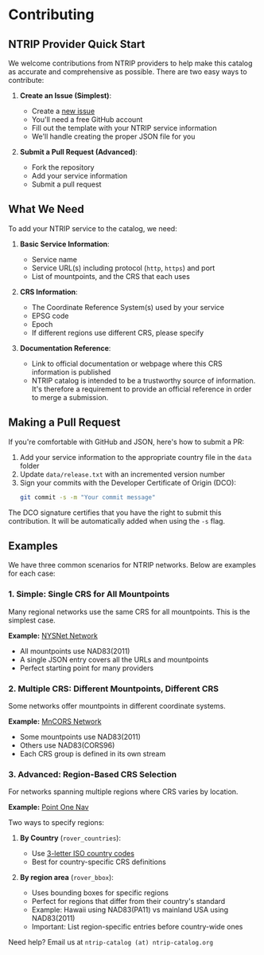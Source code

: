 # Contributing

## NTRIP Provider Quick Start

We welcome contributions from NTRIP providers to help make this catalog as accurate and comprehensive as possible. There are two easy ways to contribute:

1. **Create an Issue (Simplest)**:
   - Create a [new issue](https://github.com/pix4d/ntrip-catalog/issues/new)
   - You'll need a free GitHub account
   - Fill out the template with your NTRIP service information
   - We'll handle creating the proper JSON file for you

2. **Submit a Pull Request (Advanced)**:
   - Fork the repository
   - Add your service information
   - Submit a pull request

## What We Need

To add your NTRIP service to the catalog, we need:

1. **Basic Service Information**:
   - Service name
   - Service URL(s) including protocol (`http`, `https`) and port
   - List of mountpoints, and the CRS that each uses

2. **CRS Information**:
   - The Coordinate Reference System(s) used by your service
   - EPSG code
   - Epoch
   - If different regions use different CRS, please specify

3. **Documentation Reference**:
   - Link to official documentation or webpage where this CRS information is published
   - NTRIP catalog is intended to be a trustworthy source of information. It's therefore a requirement to provide an official reference in order to merge a submission.

## Making a Pull Request

If you're comfortable with GitHub and JSON, here's how to submit a PR:

1. Add your service information to the appropriate country file in the `data` folder
2. Update `data/release.txt` with an incremented version number
3. Sign your commits with the Developer Certificate of Origin (DCO):
   ```bash
   git commit -s -m "Your commit message"
   ```

The DCO signature certifies that you have the right to submit this contribution. It will be automatically added when using the `-s` flag.

## Examples

We have three common scenarios for NTRIP networks. Below are examples for each case:

### 1. Simple: Single CRS for All Mountpoints
Many regional networks use the same CRS for all mountpoints. This is the simplest case.

**Example:** [NYSNet Network](https://github.com/Pix4D/ntrip-catalog/blob/master/data/World/Americas/USA/nysnet.json)
- All mountpoints use NAD83(2011)
- A single JSON entry covers all the URLs and mountpoints
- Perfect starting point for many providers

### 2. Multiple CRS: Different Mountpoints, Different CRS
Some networks offer mountpoints in different coordinate systems.

**Example:** [MnCORS Network](https://github.com/Pix4D/ntrip-catalog/blob/master/data/World/Americas/USA/mncors.json)
- Some mountpoints use NAD83(2011)
- Others use NAD83(CORS96)
- Each CRS group is defined in its own stream

### 3. Advanced: Region-Based CRS Selection
For networks spanning multiple regions where CRS varies by location.

**Example:** [Point One Nav](https://github.com/Pix4D/ntrip-catalog/blob/master/data/World/pointonenav.json)

Two ways to specify regions:
1. **By Country** (`rover_countries`):
   - Use [3-letter ISO country codes](https://countrycode.org/)
   - Best for country-specific CRS definitions

2. **By region area** (`rover_bbox`):
   - Uses bounding boxes for specific regions
   - Perfect for regions that differ from their country's standard
   - Example: Hawaii using NAD83(PA11) vs mainland USA using NAD83(2011)
   - Important: List region-specific entries before country-wide ones

Need help? Email us at `ntrip-catalog (at) ntrip-catalog.org`
